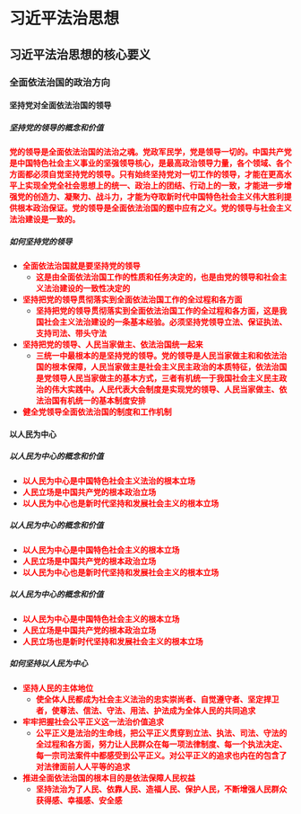 # 习近平法治思想

## 习近平法治思想的核心要义

### 全面依法治国的政治方向

#### 坚持党对全面依法治国的领导

##### 坚持党的领导的概念和价值

<strong style="color: red;">党的领导是全面依法治国的法治之魂。党政军民学，党是领导一切的。中国共产党是中国特色社会主义事业的坚强领导核心，是最高政治领导力量，各个领域、各个方面都必须自觉坚持党的领导。只有始终坚持党对一切工作的领导，才能在更高水平上实现全党全社会思想上的统一、政治上的团结、行动上的一致，才能进一步增强党的创造力、凝聚力、战斗力，才能为夺取新时代中国特色社会主义伟大胜利提供根本政治保证。党的领导是全面依法治国的题中应有之义。党的领导与社会主义法治建设是一致的。</strong>

##### 如何坚持党的领导

- <strong style="color: red;">全面依法治国就是要坚持党的领导</strong>
  - <strong style="color: red;">这是由全面依法治国工作的性质和任务决定的，也是由党的领导和社会主义法治建设的一致性决定的</strong>
- <strong style="color: red;">坚持把党的领导贯彻落实到全面依法治国工作的全过程和各方面</strong>
  - <strong style="color: red;">坚持把党的领导贯彻落实到全面依法治国工作的全过程和各方面，这是我国社会主义法治建设的一条基本经验。必须坚持党领导立法、保证执法、支持司法、带头守法</strong>
- <strong style="color: red;">坚持把党的领导、人民当家做主、依法治国统一起来</strong>
  - <strong style="color: red;">三统一中最根本的是坚持党的领导。党的领导是人民当家做主和和依法治国的根本保障，人民当家做主是社会主义民主政治的本质特征，依法治国是党领导人民当家做主的基本方式，三者有机统一于我国社会主义民主政治的伟大实践中。人民代表大会制度是实现党的领导、人民当家做主、依法治国有机统一的基本制度安排</strong>
- <strong style="color: red;">健全党领导全面依法治国的制度和工作机制</strong>

#### 以人民为中心

##### 以人民为中心的概念和价值
- <strong style="color: red;">以人民为中心是中国特色社会主义法治的根本立场</strong>
- <strong style="color: red;">人民立场是中国共产党的根本政治立场</strong>
- <strong style="color: red;">以人民为中心也是新时代坚持和发展社会主义的根本立场</strong>

##### 以人民为中心的概念和价值
- <strong style="color: red;">以人民为中心是中国特色社会主义的根本立场</strong>
- <strong style="color: red;">人民立场是中国共产党的根本政治立场</strong>
- <strong style="color: red;">以人民为中心也是新时代坚持和发展社会主义的根本立场</strong>

##### 以人民为中心的概念和价值
- <strong style="color: red;">以人民为中心是中国特色社会主义的根本立场</strong>
- <strong style="color: red;">人民立场是中国共产党的根本政治立场</strong>
- <strong style="color: red;">人民立场也是新时代坚持和发展社会主义的根本立场</strong>

##### 如何坚持以人民为中心
- <strong style="color: red;">坚持人民的主体地位</strong>
  - <strong style="color: red;">使全体人民都成为社会主义法治的忠实崇尚者、自觉遵守者、坚定捍卫者，使尊法、信法、守法、用法、护法成为全体人民的共同追求</strong>
- <strong style="color: red;">牢牢把握社会公平正义这一法治价值追求</strong>
  - <strong style="color: red;">公平正义是法治的生命线，把公平正义贯穿到立法、执法、司法、守法的全过程和各方面，努力让人民群众在每一项法律制度、每一个执法决定、每一宗司法案件中都感受到公平正义。对公平正义的追求也内在的包含了对法律面前人人平等的追求</strong>
- <strong style="color: red;">推进全面依法治国的根本目的是依法保障人民权益</strong>
  - <strong style="color: red;">坚持法治为了人民、依靠人民、造福人民、保护人民，不断增强人民群众获得感、幸福感、安全感</strong>